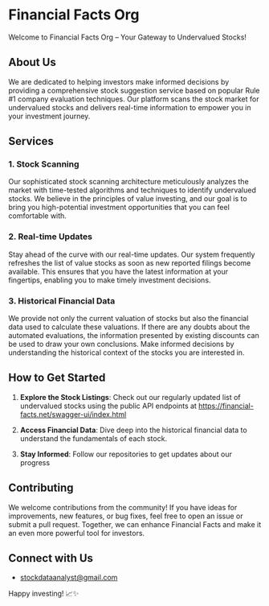 # Financial Facts Org

Welcome to Financial Facts Org – Your Gateway to Undervalued Stocks!

## About Us

We are dedicated to helping investors make informed decisions by providing a comprehensive stock suggestion service based on popular Rule #1 company evaluation techniques. Our platform scans the stock market for undervalued stocks and delivers real-time information to empower you in your investment journey.

## Services

### 1. Stock Scanning

Our sophisticated stock scanning architecture meticulously analyzes the market with time-tested algorithms and techniques to identify undervalued stocks. We believe in the principles of value investing, and our goal is to bring you high-potential investment opportunities that you can feel comfortable with.

### 2. Real-time Updates

Stay ahead of the curve with our real-time updates. Our system frequently refreshes the list of value stocks as soon as new reported filings become available. This ensures that you have the latest information at your fingertips, enabling you to make timely investment decisions.

### 3. Historical Financial Data

We provide not only the current valuation of stocks but also the financial data used to calculate these valuations. If there are any doubts about the automated evaluations, the information presented by existing discounts can be used to draw your own conclusions. Make informed decisions by understanding the historical context of the stocks you are interested in.

## How to Get Started

1. **Explore the Stock Listings**: Check out our regularly updated list of undervalued stocks using the public API endpoints at https://financial-facts.net/swagger-ui/index.html

2. **Access Financial Data**: Dive deep into the historical financial data to understand the fundamentals of each stock.

3. **Stay Informed**: Follow our repositories to get updates about our progress

## Contributing

We welcome contributions from the community! If you have ideas for improvements, new features, or bug fixes, feel free to open an issue or submit a pull request. Together, we can enhance Financial Facts and make it an even more powerful tool for investors.

## Connect with Us

-  stockdataanalyst@gmail.com

Happy investing! 📈✨

